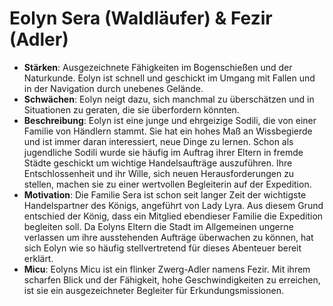 # Eolyn Sera (Waldläufer) & Fezir (Adler) 
* **Stärken**: Ausgezeichnete Fähigkeiten im Bogenschießen und der Naturkunde. Eolyn ist schnell und geschickt im Umgang mit Fallen und in der Navigation durch unebenes Gelände.
* **Schwächen**: Eolyn neigt dazu, sich manchmal zu überschätzen und in Situationen zu geraten, die sie überfordern könnten.
* **Beschreibung**: Eolyn ist eine junge und ehrgeizige Sodili, die von einer Familie von Händlern stammt. Sie hat ein hohes Maß an Wissbegierde und ist immer daran interessiert, neue Dinge zu lernen. Schon als jugendliche Sodili wurde sie häufig im Auftrag ihrer Eltern in fremde Städte geschickt um wichtige Handelsaufträge auszuführen. Ihre Entschlossenheit und ihr Wille, sich neuen Herausforderungen zu stellen, machen sie zu einer wertvollen Begleiterin auf der Expedition.
* **Motivation**: Die Familie Sera ist schon seit langer Zeit der wichtigste Handelspartner des Königs, angeführt von Lady Lyra. Aus diesem Grund entschied der König, dass ein Mitglied ebendieser Familie die Expedition begleiten soll. Da Eolyns Eltern die Stadt im Allgemeinen ungerne verlassen um ihre ausstehenden Aufträge überwachen zu können, hat sich Eolyn wie so häufig stellvertretend für dieses Abenteuer bereit erklärt.
* **Micu**: Eolyns Micu ist ein flinker Zwerg-Adler namens Fezir. Mit ihrem scharfen Blick und der Fähigkeit, hohe Geschwindigkeiten zu erreichen, ist sie ein ausgezeichneter Begleiter für Erkundungsmissionen.